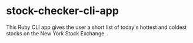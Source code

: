 # stock-checker-cli-app
This Ruby CLI app gives the user a short list of today's hottest and coldest stocks on the New York Stock Exchange.
